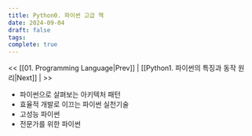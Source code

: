 ```yaml
---
title: Python0. 파이썬 고급 책
date: 2024-09-04
draft: false
tags: 
complete: true
---
```

<< [[01. Programming Language|Prev]] | [[Python1. 파이썬의 특징과 동작 원리|Next]] | >>
- 파이썬으로 살펴보는 아키텍처 패턴
- 효율적 개발로 이끄는 파이썬 실천기술
- 고성능 파이썬
- 전문가를 위한 파이썬